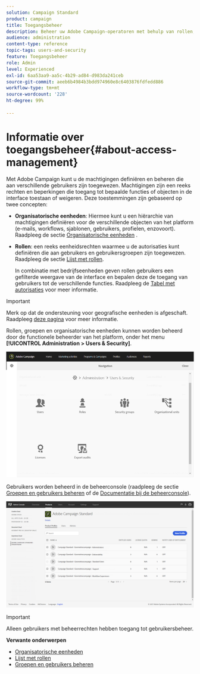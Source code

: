```yaml
---
solution: Campaign Standard
product: campaign
title: Toegangsbeheer
description: Beheer uw Adobe Campaign-operatoren met behulp van rollen, groepen en organisatorische eenheden.
audience: administration
content-type: reference
topic-tags: users-and-security
feature: Toegangsbeheer
role: Admin
level: Experienced
exl-id: 6aa53aa9-aa5c-4b29-ad84-d983da241ceb
source-git-commit: aeeb6b4984b3bdd974960e8c6403876fdfedd886
workflow-type: tm+mt
source-wordcount: '228'
ht-degree: 99%

---
```


# Informatie over toegangsbeheer{#about-access-management}

Met Adobe Campaign kunt u de machtigingen definiëren en beheren die aan verschillende gebruikers zijn toegewezen. Machtigingen zijn een reeks rechten en beperkingen die toegang tot bepaalde functies of objecten in de interface toestaan of weigeren. Deze toestemmingen zijn gebaseerd op twee concepten:

* **Organisatorische eenheden**: Hiermee kunt u een hiërarchie van machtigingen definiëren voor de verschillende objecten van het platform (e-mails, workflows, sjablonen, gebruikers, profielen, enzovoort). Raadpleeg de sectie [Organisatorische eenheden](../../administration/using/organizational-units.md) .
* **Rollen**: een reeks eenheidsrechten waarmee u de autorisaties kunt definiëren die aan gebruikers en gebruikersgroepen zijn toegewezen. Raadpleeg de sectie [Lijst met rollen](../../administration/using/list-of-roles.md).

   In combinatie met bedrijfseenheden geven rollen gebruikers een gefilterde weergave van de interface en bepalen deze de toegang van gebruikers tot de verschillende functies. Raadpleeg de [Tabel met autorisaties](../../administration/using/list-of-roles.md) voor meer informatie.

>[!IMPORTANT]
>
>Merk op dat de ondersteuning voor geografische eenheden is afgeschaft. Raadpleeg [deze pagina](../../rn/using/deprecated-features.md) voor meer informatie.

Rollen, groepen en organisatorische eenheden kunnen worden beheerd door de functionele beheerder van het platform, onder het menu **[!UICONTROL Administration > Users & Security]**.

![](assets/user_management_1.png)

Gebruikers worden beheerd in de beheerconsole (raadpleeg de sectie [Groepen en gebruikers beheren](../../administration/using/managing-groups-and-users.md) of de [Documentatie bij de beheerconsole](https://helpx.adobe.com/enterprise/managing/user-guide.html)).

![](assets/user_management_6.png)

>[!IMPORTANT]
>
>Alleen gebruikers met beheerrechten hebben toegang tot gebruikersbeheer.

**Verwante onderwerpen**

* [Organisatorische eenheden](../../administration/using/organizational-units.md)
* [Lijst met rollen](../../administration/using/list-of-roles.md)
* [Groepen en gebruikers beheren](../../administration/using/managing-groups-and-users.md)
